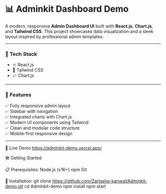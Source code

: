 # 📊 Adminkit Dashboard Demo

A modern, responsive **Admin Dashboard UI** built with **React.js**, **Chart.js**, and **Tailwind CSS**. This project showcases data visualization and a sleek layout inspired by professional admin templates.


---

### 🧠 Tech Stack

- ⚛️ React.js  
- 🎨 Tailwind CSS  
- 📈 Chart.js

---

### 🚀 Features

✅ Fully responsive admin layout  
✅ Sidebar with navigation  
✅ Integrated charts with Chart.js  
✅ Modern UI components using Tailwind  
✅ Clean and modular code structure  
✅ Mobile-first responsive design  

---



🔗 Live Demo   https://adminkit-demo.vercel.app/


🛠️ Getting Started

📋 Prerequisites:
Node.js (v16+)
npm
Git

🧪 Installation:
git clone https://github.com/Zartasha-kanwal/Adminkit-demo.git
cd Adminkit-demo
npm install
npm start
